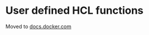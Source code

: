 # User defined HCL functions

Moved to [docs.docker.com](https://docs.docker.com/build/bake/hcl-funcs)
